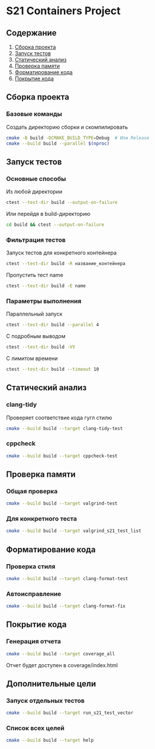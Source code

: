 # S21 Containers Project

## Содержание
1. [Сборка проекта](#сборка-проекта)
2. [Запуск тестов](#запуск-тестов)
3. [Статический анализ](#статический-анализ)
4. [Проверка памяти](#проверка-памяти)
5. [Форматирование кода](#форматирование-кода)
6. [Покрытие кода](#покрытие-кода)

## Сборка проекта

### Базовые команды
Создать директорию сборки и скомпилировать
```bash
cmake -B build -DCMAKE_BUILD_TYPE=Debug  # Или Release
cmake --build build --parallel $(nproc)
```

## Запуск тестов 
### Основные способы
Из любой директории
```bash
ctest --test-dir build --output-on-failure
```

Или перейдя в build-директорию
```bash
cd build && ctest --output-on-failure
```

### Фильтрация тестов 
Запуск тестов для конкретного контейнера
```bash
ctest --test-dir build -R название_контейнера 
```

Пропустить тест name 
```bash
ctest --test-dir build -E name 
```
### Параметры выполнения
Параллельный запуск
```bash
ctest --test-dir build --parallel 4
```

С подробным выводом
```bash
ctest --test-dir build -VV
```

С лимитом времени
```bash
ctest --test-dir build --timeout 10
```

## Статический анализ
### clang-tidy
Проверяет соответствие кода гугл стилю
```bash
cmake --build build --target clang-tidy-test
```

### cppcheck 
```bash
cmake --build build --target cppcheck-test
```

## Проверка памяти
### Общая проверка
```bash
cmake --build build --target valgrind-test
```

### Для конкретного теста
```bash
cmake --build build --target valgrind_s21_test_list
```

## Форматирование кода
### Проверка стиля
```bash
cmake --build build --target clang-format-test
```

### Автоисправление
```bash
cmake --build build --target clang-format-fix
```

## Покрытие кода
### Генерация отчета
```bash
cmake --build build --target coverage_all
```
Отчет будет доступен в coverage/index.html

## Дополнительные цели
### Запуск отдельных тестов
```bash
cmake --build build --target run_s21_test_vector
```
### Список всех целей
```bash
cmake --build build --target help
```
